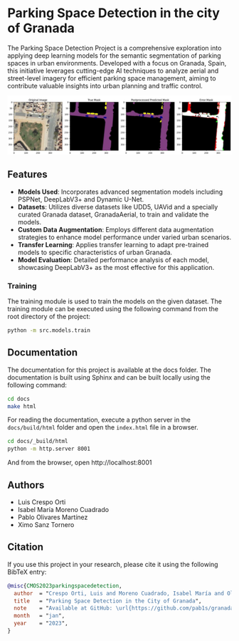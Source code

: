 # Parking Space Detection in the city of Granada

The Parking Space Detection Project is a comprehensive exploration into applying deep learning models for the semantic segmentation of parking spaces in urban environments. Developed with a focus on Granada, Spain, this initiative leverages cutting-edge AI techniques to analyze aerial and street-level imagery for efficient parking space management, aiming to contribute valuable insights into urban planning and traffic control.

![Granada Aerial Image](./results/images/test2.jpg)

## Features

- **Models Used**: Incorporates advanced segmentation models including PSPNet, DeepLabV3+ and Dynamic U-Net.
- **Datasets**: Utilizes diverse datasets like UDD5, UAVid and a specially curated Granada dataset, GranadaAerial, to train and validate the models.
- **Custom Data Augmentation**: Employs different data augmentation strategies to enhance model performance under varied urban scenarios.
- **Transfer Learning**: Applies transfer learning to adapt pre-trained models to specific characteristics of urban Granada.
- **Model Evaluation**: Detailed performance analysis of each model, showcasing DeepLabV3+ as the most effective for this application.

### Training

The training module is used to train the models on the given dataset. The training module can be executed using the following command from the root directory of the project:

```bash
python -m src.models.train
```

## Documentation

The documentation for this project is available at the docs folder. The documentation is built using Sphinx and can be built locally using the following command:

```bash
cd docs
make html
```

For reading the documentation, execute a python server in the `docs/build/html` folder and open the `index.html` file in a browser.

```bash
cd docs/_build/html
python -m http.server 8001
```

And from the browser, open http://localhost:8001

## Authors

-  Luis Crespo Orti
-  Isabel María Moreno Cuadrado
-  Pablo Olivares Martínez
-  Ximo Sanz Tornero

## Citation

If you use this project in your research, please cite it using the following BibTeX entry:

```bibtex
@misc{CMOS2023parkingspacedetection,
  author  = "Crespo Orti, Luis and Moreno Cuadrado, Isabel María and Olivares Martínez, Pablo and Sanz Tornero, Ximo",
  title   = "Parking Space Detection in the City of Granada",
  note    = "Available at GitHub: \url{https://github.com/pab1s/granada-parking-segmentation}",
  month   = "jan",
  year    = "2023",
}
```
